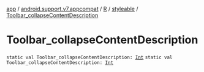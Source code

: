 [app](../../../index.md) / [android.support.v7.appcompat](../../index.md) / [R](../index.md) / [styleable](index.md) / [Toolbar_collapseContentDescription](./-toolbar_collapse-content-description.md)

# Toolbar_collapseContentDescription

`static val Toolbar_collapseContentDescription: `[`Int`](https://kotlinlang.org/api/latest/jvm/stdlib/kotlin/-int/index.html)
`static val Toolbar_collapseContentDescription: `[`Int`](https://kotlinlang.org/api/latest/jvm/stdlib/kotlin/-int/index.html)
